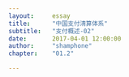 ```yaml
---
layout: 	essay
title: 		"中国支付清算体系"
subtitle: 	"支付概述-02"
date: 		2017-04-01 12:00:00
author: 	"shamphone"
chapter:	"01.2"

---
```

